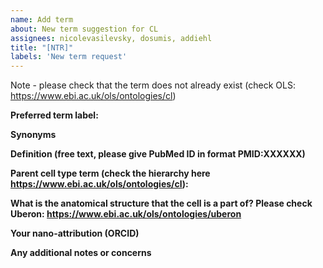 ```yaml
---
name: Add term
about: New term suggestion for CL
assignees: nicolevasilevsky, dosumis, addiehl
title: "[NTR]"
labels: 'New term request'
---
```


Note - please check that the term does not already exist (check OLS: https://www.ebi.ac.uk/ols/ontologies/cl)

**Preferred term label:**


**Synonyms**


**Definition (free text, please give PubMed ID in format PMID:XXXXXX)**


**Parent cell type term (check the hierarchy here https://www.ebi.ac.uk/ols/ontologies/cl):**


**What is the anatomical structure that the cell is a part of? Please check Uberon: https://www.ebi.ac.uk/ols/ontologies/uberon**


**Your nano-attribution (ORCID)**


**Any additional notes or concerns**


